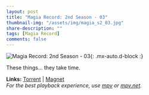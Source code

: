 ```yaml
---
layout: post
title: "Magia Record: 2nd Season - 03"
thumbnail-img: "/assets/img/magia_s2_03.jpg"
share-description: ""
tags: [Magia Record]
comments: false
---
```


![Magia Record: 2nd Season - 03](/assets/img/magia_s2_03.jpg){: .mx-auto.d-block :}

These things... they take time.
<!-- excerpt-end -->

**Links:** [Torrent](https://nyaa.si/view/1442839) | [Magnet](magnet:?xt=urn:btih:d0e1cecda391ca0638bcbd5e81abaf91db1737be&dn=%5BYameteTomete%5D%20Magia%20Record%202nd%20Season%20-%2003%20%5B87C35329%5D.mkv&tr=http%3A%2F%2Fnyaa.tracker.wf%3A7777%2Fannounce&tr=udp%3A%2F%2Fopen.stealth.si%3A80%2Fannounce&tr=udp%3A%2F%2Ftracker.opentrackr.org%3A1337%2Fannounce&tr=udp%3A%2F%2Ftracker.coppersurfer.tk%3A6969%2Fannounce&tr=udp%3A%2F%2Fexodus.desync.com%3A6969%2Fannounce) <br>
*For the best playback experience, use [mpv](https://mpv.io/) or [mpv.net](https://mpv-net.github.io/mpv.net-web-site/).*
